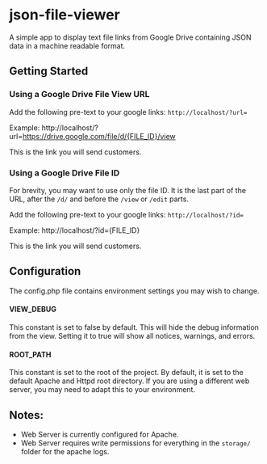 # json-file-viewer
A simple app to display text file links from Google Drive containing JSON data in a machine readable format.

## Getting Started

### Using a Google Drive File View URL

Add the following pre-text to your google links: `http://localhost/?url=`

Example: http://localhost/?url=https://drive.google.com/file/d/{FILE_ID}/view

This is the link you will send customers.

### Using a Google Drive File ID

For brevity, you may want to use only the file ID. It is the last part of the URL,
after the `/d/` and before the `/view` or `/edit` parts.

Add the following pre-text to your google links: `http://localhost/?id=`

Example: http://localhost/?id={FILE_ID}

This is the link you will send customers.

## Configuration

The config.php file contains environment settings you may wish to change.  

#### VIEW_DEBUG
This constant is set to false by default. This will hide the debug information
from the view. Setting it to true will show all notices, warnings, and errors.

#### ROOT_PATH
This constant is set to the root of the project. By default, it is set to the 
default Apache and Httpd root directory. If you are using a different web server,
you may need to adapt this to your environment.

## Notes:

- Web Server is currently configured for Apache.
- Web Server requires write permissions for everything in the `storage/` folder for the apache logs.
